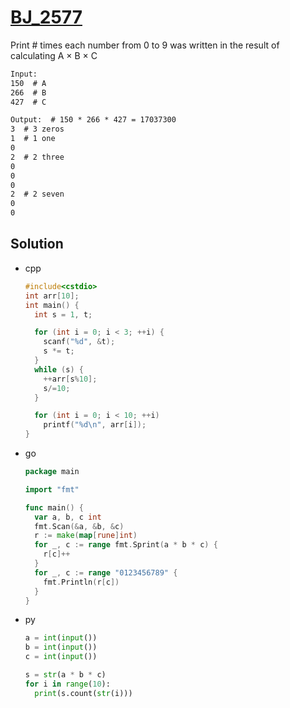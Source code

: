 # [BJ_2577](https://acmicpc.net/problem/2577)

Print # times each number from 0 to 9 was written in the result of calculating A × B × C

```txt
Input:
150  # A
266  # B
427  # C

Output:  # 150 * 266 * 427 = 17037300
3  # 3 zeros
1  # 1 one
0
2  # 2 three
0
0
0
2  # 2 seven
0
0
```

## Solution

* cpp

  ```cpp
  #include<cstdio>
  int arr[10];
  int main() {
    int s = 1, t;

    for (int i = 0; i < 3; ++i) {
      scanf("%d", &t);
      s *= t;
    }
    while (s) {
      ++arr[s%10];
      s/=10;
    }

    for (int i = 0; i < 10; ++i)
      printf("%d\n", arr[i]);
  }
  ```

* go

  ```go
  package main

  import "fmt"

  func main() {
    var a, b, c int
    fmt.Scan(&a, &b, &c)
    r := make(map[rune]int)
    for _, c := range fmt.Sprint(a * b * c) {
      r[c]++
    }
    for _, c := range "0123456789" {
      fmt.Println(r[c])
    }
  }
  ```

* py

  ```py
  a = int(input())
  b = int(input())
  c = int(input())

  s = str(a * b * c)
  for i in range(10):
    print(s.count(str(i)))
  ```
